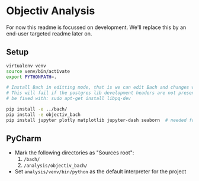 # Objectiv Analysis
For now this readme is focussed on development. We'll replace this by an end-user targeted readme later on.

## Setup
```bash
virtualenv venv
source venv/bin/activate
export PYTHONPATH=.

# Install Bach in editting mode, that is we can edit Bach and changes will propagate.
# This will fail if the postgres lib development headers are not present if so, then on Ubuntu that can
# be fixed with: sudo apt-get install libpq-dev

pip install -e ../bach/
pip install -e objectiv_bach
pip install jupyter plotly matplotlib jupyter-dash seaborn  # needed for the product_analytics.ipynb notebook
```


## PyCharm
* Mark the following directories as "Sources root":
   1. `/bach/`
   2. `/analysis/objectiv_bach/`
* Set `analysis/venv/bin/python` as the default interpreter for the project
